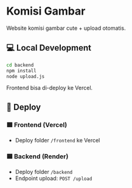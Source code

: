 
# Komisi Gambar

Website komisi gambar cute + upload otomatis.

## 💻 Local Development

```bash
cd backend
npm install
node upload.js
```

Frontend bisa di-deploy ke Vercel.

## 🚀 Deploy

### 🟩 Frontend (Vercel)
- Deploy folder `/frontend` ke Vercel

### 🟦 Backend (Render)
- Deploy folder `/backend`
- Endpoint upload: `POST /upload`
